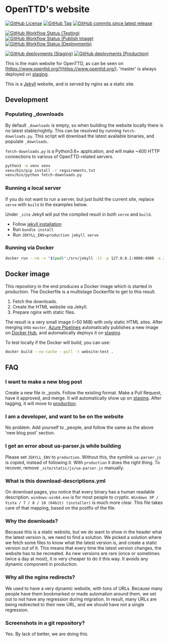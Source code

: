 # OpenTTD's website

[![GitHub License](https://img.shields.io/github/license/OpenTTD/website)](https://github.com/OpenTTD/website/blob/master/LICENSE)
[![GitHub Tag](https://img.shields.io/github/v/tag/OpenTTD/website?include_prereleases&label=stable)](https://github.com/OpenTTD/website/releases)
[![GitHub commits since latest release](https://img.shields.io/github/commits-since/OpenTTD/website/latest/master)](https://github.com/OpenTTD/website/commits/master)

[![GitHub Workflow Status (Testing)](https://img.shields.io/github/workflow/status/OpenTTD/website/Testing/master?label=master)](https://github.com/OpenTTD/website/actions?query=workflow%3ATesting)
[![GitHub Workflow Status (Publish Image)](https://img.shields.io/github/workflow/status/OpenTTD/website/Publish%20image?label=publish)](https://github.com/OpenTTD/website/actions?query=workflow%3A%22Publish+image%22)
[![GitHub Workflow Status (Deployments)](https://img.shields.io/github/workflow/status/OpenTTD/website/Deployment?label=deployment)](https://github.com/OpenTTD/website/actions?query=workflow%3A%22Deployment%22)

[![GitHub deployments (Staging)](https://img.shields.io/github/deployments/OpenTTD/website/staging?label=staging)](https://github.com/OpenTTD/website/deployments)
[![GitHub deployments (Production)](https://img.shields.io/github/deployments/OpenTTD/website/production?label=production)](https://github.com/OpenTTD/website/deployments)


This is the main website for OpenTTD, as can be seen on [https://www.openttd.org/](https://www.openttd.org/).
'master' is always deployed on [staging](https://www.staging.openttd.org/).

This is a [Jekyll](https://jekyllrb.com/) website, and is served by nginx as a static site.

## Development

### Populating _downloads

By default `_downloads` is empty, so when building the website locally there is no latest stable/nightly.
This can be resolved by running `fetch-downloads.py`.
This script will download the latest available binaries, and populate `_downloads`.

`fetch-downloads.py` is a Python3.6+ application, and will make ~400 HTTP connections to various of OpenTTD-related servers.

```bash
python3 -m venv venv
venv/bin/pip install -r requirements.txt
venv/bin/python fetch-downloads.py
```

### Running a local server

If you do not want to run a server, but just build the current site, replace `serve` with `build` in the examples below.

Under `_site` Jekyll will put the compiled result in both `serve` and `build`.

- Follow [jekyll installation](https://jekyllrb.com/docs/installation/)
- Run `bundle install`
- Run `JEKYLL_ENV=production jekyll serve`

### Running via Docker

```bash
docker run --rm -v "$(pwd)":/srv/jekyll -it -p 127.0.0.1:4000:4000 -e JEKYLL_ENV=production jekyll/jekyll jekyll serve
```

## Docker image

This repository in the end produces a Docker image which is started in production.
The Dockerfile is a multistage Dockerfile to get to this result.

1) Fetch the downloads.
2) Create the HTML website via Jekyll.
3) Prepare nginx with static files.

The result is a very small image (~50 MiB) with only static HTML sites.
After merging into `master`, [Azure Pipelines](https://dev.azure.com/openttd/OpenTTD/_build/latest?definitionId=6?branchName=master) automatically publishes a new image on [Docker Hub](https://hub.docker.com/r/openttd/website/tags), and automatically deploys it on [staging](https://www.staging.openttd.org/).

To test locally if the Docker will build, you can use:

```bash
docker build --no-cache --pull -t website:test .
```

## FAQ

### I want to make a new blog post

Create a new file in _posts.
Follow the existing format.
Make a Pull Request, have it approved, and merge.
It will automatically show up on [staging](https://www.staging.openttd.org/).
After tagging, it will move to [production](https://www.openttd.org/).

### I am a developer, and want to be on the website

No problem.
Add yourself to _people, and follow the same as the above 'new blog post' section.

### I get an error about ua-parser.js while building

Please set `JEKYLL_ENV` to `production`.
Without this, the symlink `ua-parser.js` is copied, instead of following it.
With `production` it does the right thing.
To recover, remove `_site/static/js/ua-parser.js` manually.

### What is this download-descriptions.yml

On download pages, you notice that every binary has a human readable description.
`windows-win64.exe` is for most people to cryptic.
`Windows XP / Vista / 7 / 8 / 10 (64bit) (installer)` is much more clear.
This file takes care of that mapping, based on the postfix of the file.

### Why the downloads?

Because this is a static website, but we do want to show in the header what the latest version is, we need to find a solution.
We picked a solution where we fetch some files to know what the latest version is, and create a static version out of it.
This means that every time the latest version changes, the website has to be recreated.
As new versions are rare (once or sometimes twice a day at most), it is very cheaper to do it this way.
It avoids any dynamic component in production.

### Why all the nginx redirects?

We used to have a very dynamic website, with tons of URLs.
Because many people have them bookmarked or made automation around them, we set out to not have any regression during migration.
In result, many URLs are being redirected to their new URL, and we should have not a single regression.

### Screenshots in a git repository?

Yes.
By lack of better, we are doing this.
